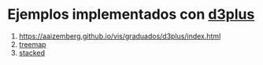 # Ejemplos implementados con [d3plus](https://d3plus.org/)

1. https://aaizemberg.github.io/vis/graduados/d3plus/index.html
2. [treemap](https://aaizemberg.github.io/vis/graduados/d3plus/treemap.html)
3. [stacked](https://aaizemberg.github.io/vis/graduados/d3plus/stacked.html)

